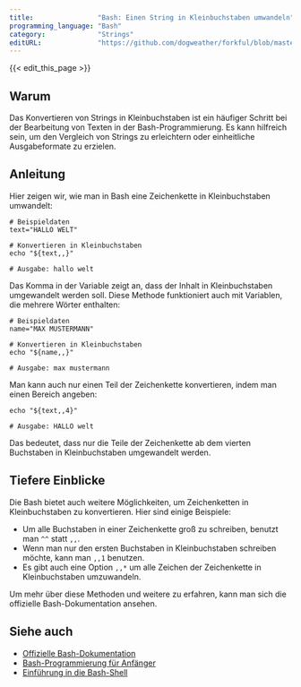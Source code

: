 ```yaml
---
title:                "Bash: Einen String in Kleinbuchstaben umwandeln"
programming_language: "Bash"
category:             "Strings"
editURL:              "https://github.com/dogweather/forkful/blob/master/content/de/bash/converting-a-string-to-lower-case.md"
---
```


{{< edit_this_page >}}

## Warum

Das Konvertieren von Strings in Kleinbuchstaben ist ein häufiger Schritt bei der Bearbeitung von Texten in der Bash-Programmierung. Es kann hilfreich sein, um den Vergleich von Strings zu erleichtern oder einheitliche Ausgabeformate zu erzielen.

## Anleitung

Hier zeigen wir, wie man in Bash eine Zeichenkette in Kleinbuchstaben umwandelt:

```
# Beispieldaten
text="HALLO WELT"

# Konvertieren in Kleinbuchstaben
echo "${text,,}"

# Ausgabe: hallo welt
```

Das Komma in der Variable zeigt an, dass der Inhalt in Kleinbuchstaben umgewandelt werden soll. Diese Methode funktioniert auch mit Variablen, die mehrere Wörter enthalten:

```
# Beispieldaten
name="MAX MUSTERMANN"

# Konvertieren in Kleinbuchstaben
echo "${name,,}"

# Ausgabe: max mustermann
```

Man kann auch nur einen Teil der Zeichenkette konvertieren, indem man einen Bereich angeben:

```
echo "${text,,4}"

# Ausgabe: HALLO welt
```

Das bedeutet, dass nur die Teile der Zeichenkette ab dem vierten Buchstaben in Kleinbuchstaben umgewandelt werden.

## Tiefere Einblicke

Die Bash bietet auch weitere Möglichkeiten, um Zeichenketten in Kleinbuchstaben zu konvertieren. Hier sind einige Beispiele:

- Um alle Buchstaben in einer Zeichenkette groß zu schreiben, benutzt man `^^` statt `,,`.
- Wenn man nur den ersten Buchstaben in Kleinbuchstaben schreiben möchte, kann man `,,1` benutzen.
- Es gibt auch eine Option `,,*` um alle Zeichen der Zeichenkette in Kleinbuchstaben umzuwandeln.

Um mehr über diese Methoden und weitere zu erfahren, kann man sich die offizielle Bash-Dokumentation ansehen.

## Siehe auch

- [Offizielle Bash-Dokumentation](https://www.gnu.org/software/bash/manual/bash.html)
- [Bash-Programmierung für Anfänger](https://tldp.org/HOWTO/Bash-Prog-Intro-HOWTO.html)
- [Einführung in die Bash-Shell](https://www.heise.de/ct/artikel/Grundlagen-der-Bash-Shell-2056759.html)
